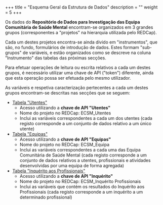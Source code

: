 +++
title = "Esquema Geral da Estrutura de Dados"
description = ""
weight = 5
+++

Os dados do **Repositório de Dados para Investigação das Equipa Comunitária de Saúde Mental** encontram-se organizados em 3 grandes grupos (corresponentes a "projetos" na hierarquia utilizada pelo REDCap).

Cada um destes projetos encontra-se ainda divido em "instrumentos", que são, no fundo, formulários de introdução de dados. Estes formam "sub-grupos" de variáveis, e estão organizados como se descreve na coluna "Instrumento" das tabelas das próximas secções.

Para efetuar operações de leitura ou escrita relativos a cada um destes grupos, é necessário utilizar uma chave de API ("token") diferente, ainda que esta operação possa ser efetuada pelo mesmo utilizador.

As variáveis e respetiva caracterização pertecentes a cada um destes grupos encontram-se descritas nas secções que se seguem:

- [Tabela "Utentes"](/API_ECSM/05esquema-dados/01utentes)
  - Acesso utilizando a **chave de API "Utentes"**
  - Nome do projeto no REDCap: ECSM_Utentes
  - Inclui as variáveis correspondentes a cada um dos utentes (cada registo corresponde a um conjunto de dados relativo a um único utente)
- [Tabela "Equipas"](/API_ECSM/05esquema-dados/02equipas/)
  - Acesso utilizando a **chave de API "Equipas"**
  - Nome do projeto no REDCap: ECSM_Equipa
  - Inclui as variáveis correspondentes a cada uma das Equipa Comunitária de Saúde Mental (cada registo corresponde a um conjunto de dados relativos a utentes, profissionais e atividades desenvolvidas por uma equipa de forma agregada)
- [Tabela "Inquérito aos Profissionais"](/API_ECSM/05esquema-dados/03inquerito/)
  - Acesso utilizando a **chave de API "Inquérito"**
  - Nome do projeto no REDCap: ECSM_Inquérito Profissionais
  - Inclui as variáveis que contém os resultados do Inquérito aos Profissionais (cada registo corresponde a um inquérito a um determinado profissional)



